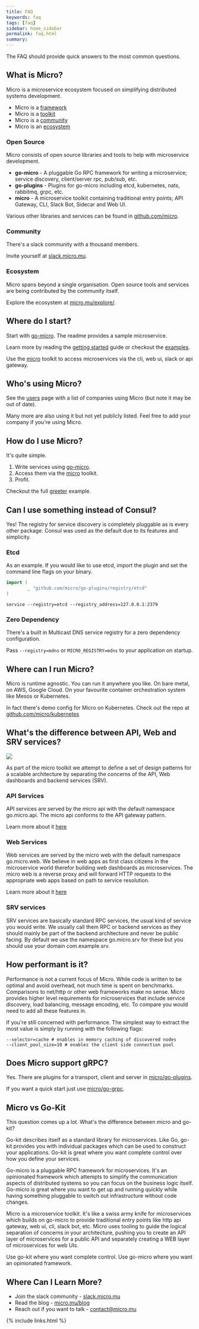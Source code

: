 ```yaml
---
title: FAQ
keywords: faq
tags: [faq]
sidebar: home_sidebar
permalink: faq.html
summary:
---
```


The FAQ should provide quick answers to the most common questions.

## What is Micro?

Micro is a microservice ecosystem focused on simplifying distributed systems development.

- Micro is a [framework](https://github.com/micro/go-micro)
- Micro is a [toolkit](https://github.com/micro/micro)
- Micro is a [community](http://slack.micro.mu/)
- Micro is an [ecosystem](https://micro.mu/explore/)

### Open Source

Micro consists of open source libraries and tools to help with microservice development.

- **go-micro** - A pluggable Go RPC framework for writing a microservice; service discovery, client/server rpc, pub/sub, etc.
- **go-plugins** - Plugins for go-micro including etcd, kubernetes, nats, rabbitmq, grpc, etc.
- **micro** - A microservice toolkit containing traditional entry points; API Gateway, CLI, Slack Bot, Sidecar and Web UI.

Various other libraries and services can be found in [github.com/micro](https://github.com/micro).

### Community

There's a slack community with a thousand members. 

Invite yourself at [slack.micro.mu](http://slack.micro.mu/).

### Ecosystem

Micro spans beyond a single organisation. Open source tools and services are being contributed by the community itself.

Explore the ecosystem at [micro.mu/explore/](https://micro.mu/explore/).

## Where do I start?

Start with [go-micro](https://github.com/micro/go-micro). The readme provides a sample microservice.

Learn more by reading the [getting started](https://micro.mu/docs/writing-a-go-service.html) guide or checkout the [examples](https://github.com/micro/examples).

Use the [micro](https://github.com/micro/micro) toolkit to access microservices via the cli, web ui, slack or api gateway.

## Who's using Micro?

See the [users](https://micro.mu/docs/users.html) page with a list of companies using Micro (but note it may be out of date). 

Many more are also using it but not yet publicly listed. Feel free to add your company if you're using Micro.

## How do I use Micro?

It's quite simple.

1. Write services using [go-micro](https://github.com/micro/go-micro).
2. Access them via the [micro](https://github.com/micro/micro) toolkit.
3. Profit.

Checkout the full [greeter](https://github.com/micro/examples/tree/master/greeter) example.

## Can I use something instead of Consul?

Yes! The registry for service discovery is completely pluggable as is every other package. Consul was used as the default due to its features and simplicity.

### Etcd

As an example. If you would like to use etcd, import the plugin and set the command line flags on your binary.

```go
import (
        _ "github.com/micro/go-plugins/registry/etcd"
)
```

```shell
service --registry=etcd --registry_address=127.0.0.1:2379
```

### Zero Dependency

There's a built in Multicast DNS service registry for a zero dependency configuration. 

Pass `--registry=mdns` or `MICRO_REGISTRY=mdns` to your application on startup.

## Where can I run Micro?

Micro is runtime agnostic. You can run it anywhere you like. On bare metal, on AWS, Google Cloud. On your favourite container orchestration system like Mesos or Kubernetes.

In fact there's demo config for Micro on Kubernetes. Check out the repo at [github.com/micro/kubernetes](https://github.com/micro/kubernetes)

## What's the difference between API, Web and SRV services?

<img src="images/arch.png" />

As part of the micro toolkit we attempt to define a set of design patterns for a scalable architecture by separating the concerns of the API, Web dashboards and backend services (SRV).

### API Services

API services are served by the micro api with the default namespace go.micro.api. The micro api conforms to the API gateway pattern. 

Learn more about it [here](https://github.com/micro/micro/tree/master/api)

### Web Services

Web services are served by the micro web with the default namespace go.micro.web. We believe in web apps as first class citizens in the microservice world therefor building web dashboards as microservices. The micro web is a reverse proxy and will forward HTTP requests to the appropriate web apps based on path to service resolution. 

Learn more about it [here](https://github.com/micro/micro/tree/master/web)

### SRV services

SRV services are basically standard RPC services, the usual kind of service you would write. We usually call them RPC or backend services as they should mainly be part of the backend architecture and never be public facing. By default we use the namespace go.micro.srv for these but you should use your domain com.example.srv. 

## How performant is it?

Performance is not a current focus of Micro. While code is written to be optimal and avoid overhead, not much time is spent on benchmarks. Comparisons to net/http or other web frameworks make no sense. Micro provides higher level requirements for microservices that include service discovery, load balancing, message encoding, etc. To compare you would need to add all these features in.

If you're still concerned with performance. The simplest way to extract the most value is simply by running with the following flags:

```
--selector=cache # enables in memory caching of discovered nodes
--client_pool_size=10 # enables the client side connection pool
```

## Does Micro support gRPC?

Yes. There are plugins for a transport, client and server in [micro/go-plugins](https://github.com/micro/go-plugins). 

If you want a quick start just use [micro/go-grpc](https://github.com/micro/go-grpc).

## Micro vs Go-Kit

This question comes up a lot. What's the difference between micro and go-kit?

Go-kit describes itself as a standard library for microservices. Like Go, go-kit provides you with individual packages 
which can be used to construct your applications. Go-kit is great where you want complete control over how you define 
your services.

Go-micro is a pluggable RPC framework for microservices. It's an opinionated framework which attempts to simplify 
the communication aspects of distributed systems so you can focus on the business logic itself. Go-micro is great 
where you want to get up and running quickly while having something pluggable to switch out infrastructure without 
code changes.

Micro is a microservice toolkit. It's like a swiss army knife for microservices which builds on go-micro to provide 
traditional entry points like http api gateway, web ui, cli, slack bot, etc. Micro uses tooling to guide the logical 
separation of concerns in your architecture, pushing you to create an API layer of microservices for a public API and 
separately creating a WEB layer of microservices for web UIs.

Use go-kit where you want complete control. Use go-micro where you want an opinionated framework.

## Where Can I Learn More?

- Join the slack community - [slack.micro.mu](http://slack.micro.mu)
- Read the blog - [micro.mu/blog](https://micro.mu/blog)
- Reach out if you want to talk - [contact@micro.mu](mailto:contact@micro.mu)

{% include links.html %}
